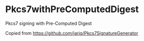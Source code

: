 # Pkcs7withPreComputedDigest
Pkcs7 signing with Pre-Computed Digest

Copied from https://github.com/jariq/Pkcs7SignatureGenerator
